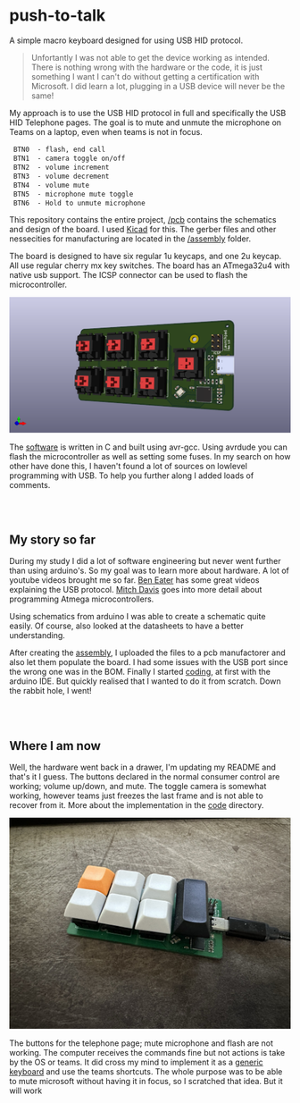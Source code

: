 # push-to-talk
A simple macro keyboard designed for using USB HID protocol.

> Unfortantly I was not able to get the device working as intended. There is nothing wrong with the hardware or the code, it is just something I want I can't do without getting a certification with Microsoft. I did learn a lot, plugging in a USB device will never be the same!


My approach is to use the USB HID protocol in full and specifically the USB HID Telephone pages. The goal is to mute and unmute the microphone on Teams on a laptop, even when teams is not in focus.

```
 BTN0  - flash, end call
 BTN1  - camera toggle on/off
 BTN2  - volume increment
 BTN3  - volume decrement
 BTN4  - volume mute
 BTN5  - microphone mute toggle
 BTN6  - Hold to unmute microphone
```

This repository contains the entire project, [/pcb](https://github.com/martijncasteel/launchpad/tree/main/pcb) contains the schematics and design of the board. I used [Kicad](https://www.kicad.org/) for this. The gerber files and other nessecities for manufacturing are located in the [/assembly](https://github.com/martijncasteel/launchpad/tree/main/assembly) folder.

The board is designed to have six regular 1u keycaps, and one 2u keycap. All use regular cherry mx key switches. The board has an ATmega32u4 with native usb support. The ICSP connector can be used to flash the microcontroller. 

![3D render](https://github.com/martijncasteel/launchpad/blob/main/images/3d-front.png?raw=true)

The [software](https://github.com/martijncasteel/launchpad/tree/main/code) is written in C and built using avr-gcc. Using avrdude you can flash the microcontroller as well as setting some fuses. In my search on how other have done this, I haven't found a lot of sources on lowlevel programming with USB. To help you further along I added loads of comments. 

<br /><br /><!-- spacing for header -->

## My story so far
During my study I did a lot of software engineering but never went further than using arduino's. So my goal was to learn more about hardware. A lot of youtube videos brought me so far. [Ben Eater](https://youtu.be/wdgULBpRoXk) has some great videos explaining the USB protocol. [Mitch Davis](https://youtu.be/Q2DakPocvfs) goes into more detail about programming Atmega microcontrollers.

Using schematics from arduino I was able to create a schematic quite easily. Of course, also looked at the datasheets to have a better understanding.

After creating the [assembly](https://github.com/martijncasteel/launchpad/tree/main/assembly), I uploaded the files to a pcb manufactorer and also let them populate the board. I had some issues with the USB port since the wrong one was in the BOM. Finally I started [coding](https://github.com/martijncasteel/launchpad/tree/main/code), at first with the arduino IDE. But quickly realised that I wanted to do it from scratch. Down the rabbit hole, I went!

<br /><br /><!-- spacing for header -->

## Where I am now
Well, the hardware went back in a drawer, I'm updating my README and that's it I guess. The buttons declared in the normal consumer control are working; volume up/down, and mute. The toggle camera is somewhat working, however teams just freezes the last frame and is not able to recover from it. More about the implementation in the [code](https://github.com/martijncasteel/launchpad/tree/main/code) directory.

![Launchpad photo](https://github.com/martijncasteel/launchpad/blob/main/images/image.jpeg?raw=true)

The buttons for the telephone page; mute microphone and flash are not working. The computer receives the commands fine but not actions is take by the OS or teams. It did cross my mind to implement it as a [generic keyboard](https://github.com/martijncasteel/launchpad/commit/3572334c3c04b70ffb8cd755422ddb2e0c5258f0) and use the teams shortcuts. The whole purpose was to be able to mute microsoft without having it in focus, so I scratched that idea. But it will work